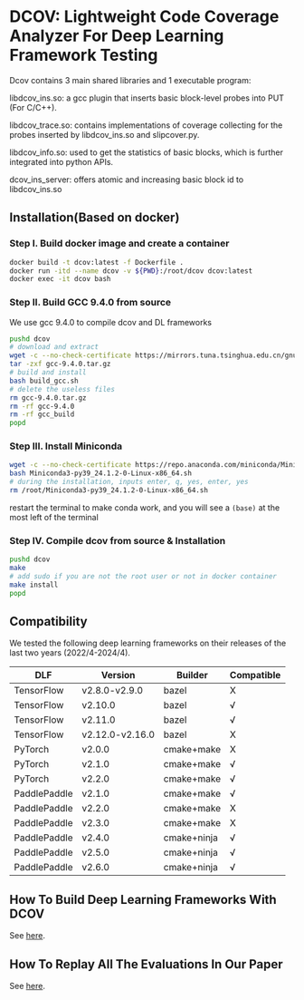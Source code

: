 # DCOV: Lightweight Code Coverage Analyzer For Deep Learning Framework Testing

Dcov contains 3 main shared libraries and 1 executable program:

libdcov_ins.so: a gcc plugin that inserts basic block-level probes into PUT (For C/C++).

libdcov_trace.so: contains implementations of coverage collecting for the probes inserted by libdcov_ins.so and slipcover.py.

libdcov_info.so: used to get the statistics of basic blocks, which is further integrated into python APIs.

dcov_ins_server: offers atomic and increasing basic block id to libdcov_ins.so

## Installation(Based on docker)

### Step I. Build docker image and create a container

```bash
docker build -t dcov:latest -f Dockerfile .
docker run -itd --name dcov -v ${PWD}:/root/dcov dcov:latest
docker exec -it dcov bash
```

### Step II. Build GCC 9.4.0 from source

We use gcc 9.4.0 to compile dcov and DL frameworks

```bash
pushd dcov
# download and extract
wget -c --no-check-certificate https://mirrors.tuna.tsinghua.edu.cn/gnu/gcc/gcc-9.4.0/gcc-9.4.0.tar.gz
tar -zxf gcc-9.4.0.tar.gz
# build and install
bash build_gcc.sh
# delete the useless files
rm gcc-9.4.0.tar.gz
rm -rf gcc-9.4.0
rm -rf gcc_build
popd
```

### Step III. Install Miniconda

```bash
wget -c --no-check-certificate https://repo.anaconda.com/miniconda/Miniconda3-py39_24.1.2-0-Linux-x86_64.sh
bash Miniconda3-py39_24.1.2-0-Linux-x86_64.sh
# during the installation, inputs enter, q, yes, enter, yes
rm /root/Miniconda3-py39_24.1.2-0-Linux-x86_64.sh
```

restart the terminal to make conda work, and you will see a `(base)` at the most left of the terminal

### Step IV. Compile dcov from source & Installation

```bash
pushd dcov
make
# add sudo if you are not the root user or not in docker container
make install
popd
```

## Compatibility
We tested the following deep learning frameworks on their releases of the last two years (2022/4-2024/4). 

|DLF|Version|Builder|Compatible|
|---|---|---|---|
|TensorFlow|v2.8.0-v2.9.0|bazel|X|
|TensorFlow|v2.10.0|bazel|√|
|TensorFlow|v2.11.0|bazel|√|
|TensorFlow|v2.12.0-v2.16.0|bazel|X|
|PyTorch|v2.0.0|cmake+make|X|
|PyTorch|v2.1.0|cmake+make|√|
|PyTorch|v2.2.0|cmake+make|√|
|PaddlePaddle|v2.1.0|cmake+make|√|
|PaddlePaddle|v2.2.0|cmake+make|X|
|PaddlePaddle|v2.3.0|cmake+make|X|
|PaddlePaddle|v2.4.0|cmake+ninja|√|
|PaddlePaddle|v2.5.0|cmake+ninja|√|
|PaddlePaddle|v2.6.0|cmake+ninja|√|

## How To Build Deep Learning Frameworks With DCOV
See [here](frameworks/README.MD).

## How To Replay All The Evaluations In Our Paper
See [here](experiment/REAMDE.MD).
